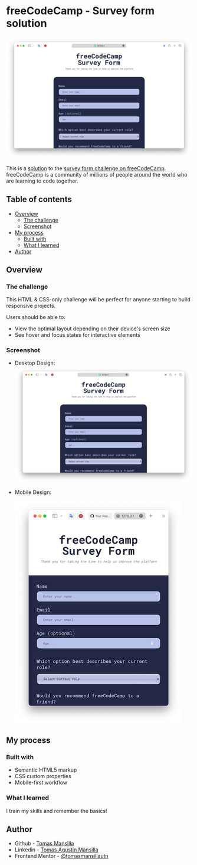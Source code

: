 # freeCodeCamp - Survey form solution

![Desktop design](design/desktop-design.png)

This is a [solution](https://tomasmansilla.github.io/survey-form/) to the [survey form challenge on freeCodeCamp](https://www.freecodecamp.org/learn/2022/responsive-web-design/build-a-survey-form-project/build-a-survey-form). freeCodeCamp is a community of millions of people around the world who are learning to code together.

## Table of contents

- [Overview](#overview)
  - [The challenge](#the-challenge)
  - [Screenshot](#screenshot)
- [My process](#my-process)
  - [Built with](#built-with)
  - [What I learned](#what-i-learned)
- [Author](#author)

## Overview

### The challenge

This HTML & CSS-only challenge will be perfect for anyone starting to build responsive projects.

Users should be able to:

- View the optimal layout depending on their device's screen size
- See hover and focus states for interactive elements

### Screenshot

- Desktop Design:
  ![desktop-design](/design/desktop-design.png "desktop design")
- Mobile Design:

  ![mobile-design](/design/mobile-design.png "mobile design")

## My process

### Built with

- Semantic HTML5 markup
- CSS custom properties
- Mobile-first workflow

### What I learned

I train my skills and remember the basics!

## Author

- Github - [Tomas Mansilla](https://github.com/tomasmansilla)
- Linkedin - [Tomas Agustin Mansilla](https://www.linkedin.com/in/tomasamansilla/)
- Frontend Mentor - [@tomasmansillautn](https://www.frontendmentor.io/profile/tomasmansillautn)
